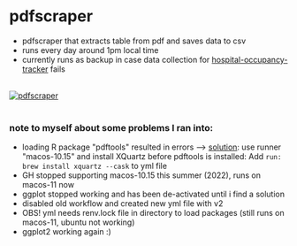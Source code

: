 # pdfscraper
* pdfscraper that extracts table from pdf and saves data to csv 
* runs every day around 1pm local time 
* currently runs as backup in case data collection for
<a href = "https://github.com/jlomako/hospital-occupancy-tracker">hospital-occupancy-tracker</a>
fails
<br><br>

[![pdfscraper](https://github.com/jlomako/pdfscraper/actions/workflows/pdfscraperV2.yml/badge.svg)](https://github.com/jlomako/pdfscraper/actions/workflows/pdfscraperV2.yml)
<br><br>


### note to myself about some problems I ran into:
* loading R package "pdftools" resulted in errors -->
 <a href="https://github.com/r-lib/actions/issues/78#issuecomment-611733294">solution</a>: use runner "macos-10.15" and install XQuartz before pdftools is installed: Add <code>run: brew install xquartz --cask</code> to yml file<br>
* GH stopped supporting macos-10.15 this summer (2022), runs on macos-11 now
* ggplot stopped working and has been de-activated until i find a solution
* disabled old workflow and created new yml file with v2
* OBS! yml needs renv.lock file in directory to load packages (still runs on macos-11, ubuntu not working)
* ggplot2 working again :)

